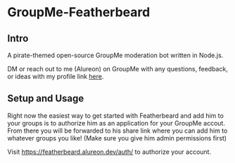 # GroupMe-Featherbeard

## Intro
A pirate-themed open-source GroupMe moderation bot written in Node.js.

DM or reach out to me (Alureon) on GroupMe with any questions, feedback, or ideas with my profile link [here](https://groupme.com/contact/93645911/a2jufjEF).

## Setup and Usage
Right now the easiest way to get started with Featherbeard and add him to your groups is to authorize him as an application for your GroupMe accout. From there you will be forwarded to his share link where you can add him to whatever groups you like! (Make sure you give him admin permissions first)

Visit https://featherbeard.alureon.dev/auth/ to authorize your account.
